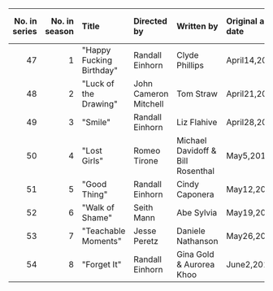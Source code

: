 |   No. in series |   No. in season | Title                    | Directed by           | Written by                        | Original air date   |   U.S. viewers (million) |
|----------------:|----------------:|:-------------------------|:----------------------|:----------------------------------|:--------------------|-------------------------:|
|              47 |               1 | "Happy Fucking Birthday" | Randall Einhorn       | Clyde Phillips                    | April14,2013        |                     0.77 |
|              48 |               2 | "Luck of the Drawing"    | John Cameron Mitchell | Tom Straw                         | April21,2013        |                     0.76 |
|              49 |               3 | "Smile"                  | Randall Einhorn       | Liz Flahive                       | April28,2013        |                     0.69 |
|              50 |               4 | "Lost Girls"             | Romeo Tirone          | Michael Davidoff & Bill Rosenthal | May5,2013           |                     0.73 |
|              51 |               5 | "Good Thing"             | Randall Einhorn       | Cindy Caponera                    | May12,2013          |                     0.84 |
|              52 |               6 | "Walk of Shame"          | Seith Mann            | Abe Sylvia                        | May19,2013          |                     0.83 |
|              53 |               7 | "Teachable Moments"      | Jesse Peretz          | Daniele Nathanson                 | May26,2013          |                     0.56 |
|              54 |               8 | "Forget It"              | Randall Einhorn       | Gina Gold & Aurorea Khoo          | June2,2013          |                     0.78 |
